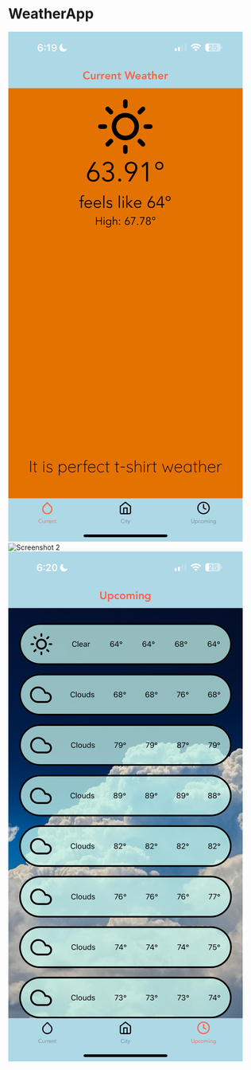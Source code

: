 # WeatherApp
![Screenshot 1](https://github.com/cjwaavy/WeatherApp/blob/master/assets/readme/IMG_4937.PNG?raw=true)
![Screenshot 2](https://github.com/cjwaavy/WeatherApp/blob/master/assets/readme/IMG_4938.PNG?raw=true)
![Screenshot 3](https://github.com/cjwaavy/WeatherApp/blob/master/assets/readme/IMG_4939.PNG?raw=true)